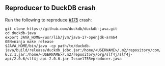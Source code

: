 Reproducer to DuckDB crash
--------------------------

Run the following to reproduce [#175](https://github.com/duckdb/duckdb-java/issues/175) crash:

```
git clone https://github.com/duckdb/duckdb-java.git
cd duckdb-java
export JAVA_HOME=/usr/lib/jvm/java-17-openjdk-arm64
GEN=ninja make release
$JAVA_HOME/bin/java -cp path/to/duckdb-java/build/release/duckdb_jdbc.jar:/home/<USERNAME>/.m2/repository/com/zaxxer/HikariCP/6.2.1/HikariCP-6.2.1.jar:/home/<USERNAME>/.m2/repository/org/slf4j/slf4j-api/2.0.6/slf4j-api-2.0.6.jar Issue175Reproducer.java
```
